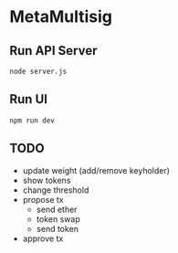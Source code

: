 
# MetaMultisig



## Run API Server

```node server.js```


## Run UI


```npm run dev```

## TODO

* update weight (add/remove keyholder)
* show tokens
* change threshold
* propose tx
  * send ether
  * token swap
  * send token
* approve tx
